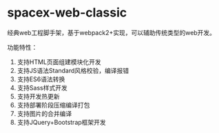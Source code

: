 # spacex-web-classic

经典web工程脚手架，基于webpack2+实现，可以辅助传统类型的web开发。

功能特性：
1. 支持HTML页面组建模块化开发
2. 支持JS语法Standard风格校验，编译报错
3. 支持ES6语法转换
4. 支持Sass样式开发
5. 支持开发热更新
6. 支持部署阶段压缩编译打包
7. 支持图片的合并编译
8. 支持JQuery+Bootstrap框架开发

